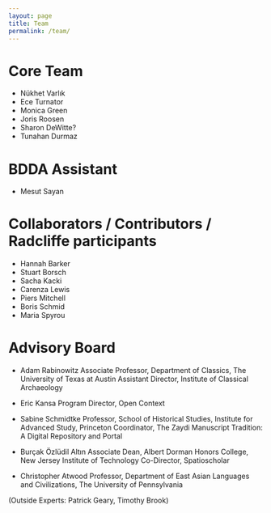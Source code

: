 ```yaml
---
layout: page
title: Team
permalink: /team/
---
```


# Core Team
 
- Nükhet Varlık
- Ece Turnator
- Monica Green
- Joris Roosen
- Sharon DeWitte?
- Tunahan Durmaz
 
# BDDA Assistant
 
- Mesut Sayan
 
# Collaborators / Contributors / Radcliffe participants
 
- Hannah Barker
- Stuart Borsch
- Sacha Kacki
- Carenza Lewis
- Piers Mitchell
- Boris Schmid
- Maria Spyrou
 
# Advisory Board
 
- Adam Rabinowitz
	Associate Professor, Department of Classics, The University of Texas at Austin
	Assistant Director, Institute of Classical Archaeology
 
- Eric Kansa
	Program Director, Open Context
 
- Sabine Schmidtke
	Professor, School of Historical Studies, Institute for Advanced Study, Princeton
	Coordinator, The Zaydi Manuscript Tradition: A Digital Repository and Portal
 
- Burçak Özlüdil Altın
	Associate Dean, Albert Dorman Honors College, New Jersey Institute of Technology
	Co-Director, Spatioscholar
 
- Christopher Atwood
	Professor, Department of East Asian Languages and Civilizations, The University of Pennsylvania
 
(Outside Experts: Patrick Geary, Timothy Brook)

